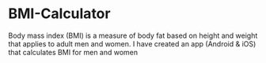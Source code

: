 # BMI-Calculator
Body mass index (BMI) is a measure of body fat based on height and weight that applies to adult men and women. I have created an app (Android &amp; iOS) that calculates BMI for men and women
